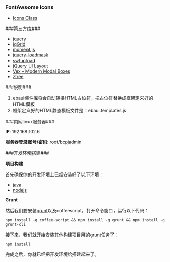 ### FontAwsome Icons ###

+   [Icons Class](fontawsome/icons/index.html)

###第三方库###

+   [jquery](http://jquery.com/)
+   [jqGrid](http://www.trirand.com/blog/)
+   [moment.js](http://momentjs.com/)
+   [jquery-loadmask](https://code.google.com/p/jquery-loadmask/)
+   [swfupload](https://code.google.com/p/swfupload/)
+   [jQuery UI Layout](http://layout.jquery-dev.net/index.cfm)
+   [Vex – Modern Modal Boxes](https://github.com/HubSpot/vex)
+   [ztree](http://www.ztree.me/v3/main.php)

###说明###

1.  ebaui控件库将会自动转换HTML占位符，把占位符替换成框架定义好的HTML模板
2.  框架定义好的HTML静态模板文件是：ebaui.templates.js

###内网linux服务器###

**IP**: 192.168.102.6

**服务器登录账号/密码**:   root/bcpjadmin

###开发环境搭建###

**项目构建**

首先确保你的开发环境上已经安装好了以下环境：

+   [java](http://java.com/en/)
+   [nodejs](http://nodejs.org/)

**Grunt**

然后我们要安装[grunt](http://gruntjs.com/)以及coffeescript。打开命令窗口，运行以下代码：

    npm install -g coffee-script && npm install -g grunt && npm install -g grunt-cli

接下来，我们就开始安装其他构建项目用的grunt任务了：

    npm install

完成之后，你就已经把开发环境给搭建起来了。